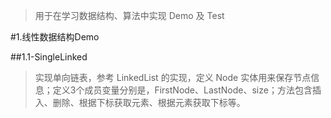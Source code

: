 > 用于在学习数据结构、算法中实现 Demo 及 Test

#1.线性数据结构Demo

##1.1-SingleLinked

> 实现单向链表，参考 LinkedList 的实现，定义 Node<E> 实体用来保存节点信息；定义3个成员变量分别是，FirstNode、LastNode、size；方法包含插入、删除、根据下标获取元素、根据元素获取下标等。




